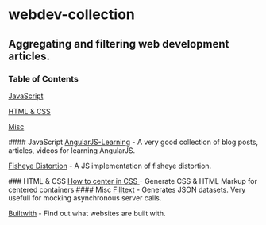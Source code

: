 # webdev-collection

## Aggregating and filtering web development articles.


### Table of Contents  
[JavaScript](#js)

[HTML & CSS](#html) 

[Misc](#misc)

<a name="js" />
#### JavaScript
<a href="https://github.com/jmcunningham/AngularJS-Learning">AngularJS-Learning</a> - A very good collection of blog posts, articles, videos for learning AngularJS.

<a href="http://bost.ocks.org/mike/fisheye/">Fisheye Distortion</a> - A JS implementation of fisheye distortion.


<a name="html" />
### HTML & CSS
<a href="http://howtocenterincss.com/"> How to center in CSS </a> - Generate CSS & HTML Markup for centered containers


<a name="misc" />
#### Misc
<a href="http://www.filltext.com/">Filltext</a> - Generates JSON datasets. Very usefull for mocking asynchronous server calls.

<a href="https://builtwith.com/">Builtwith</a> - Find out what websites are built with.


